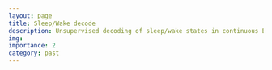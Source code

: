 ```yaml
---
layout: page
title: Sleep/Wake decode
description: Unsupervised decoding of sleep/wake states in continuous ECoG
img:
importance: 2
category: past
---
```

